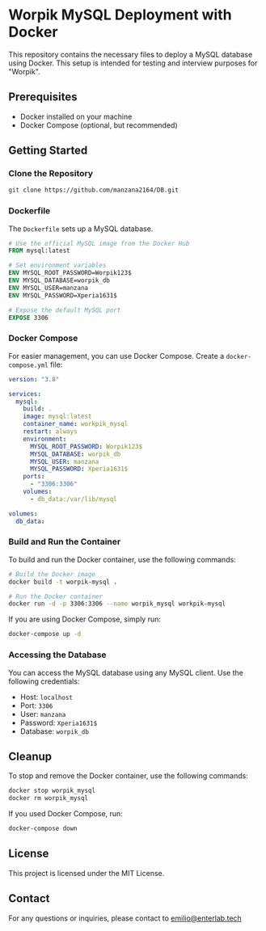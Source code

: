 # Worpik MySQL Deployment with Docker

This repository contains the necessary files to deploy a MySQL database using Docker. This setup is intended for testing and interview purposes for "Worpik".

## Prerequisites

- Docker installed on your machine
- Docker Compose (optional, but recommended)

## Getting Started

### Clone the Repository

```bash
git clone https://github.com/manzana2164/DB.git
```

### Dockerfile

The `Dockerfile` sets up a MySQL database.

```dockerfile
# Use the official MySQL image from the Docker Hub
FROM mysql:latest

# Set environment variables
ENV MYSQL_ROOT_PASSWORD=Worpik123$
ENV MYSQL_DATABASE=worpik_db
ENV MYSQL_USER=manzana
ENV MYSQL_PASSWORD=Xperia1631$

# Expose the default MySQL port
EXPOSE 3306
```

### Docker Compose

For easier management, you can use Docker Compose. Create a `docker-compose.yml` file:

```yaml
version: "3.8"

services:
  mysql:
    build: .
    image: mysql:latest
    container_name: workpik_mysql
    restart: always
    environment:
      MYSQL_ROOT_PASSWORD: Worpik123$
      MYSQL_DATABASE: worpik_db
      MYSQL_USER: manzana
      MYSQL_PASSWORD: Xperia1631$
    ports:
      - "3306:3306"
    volumes:
      - db_data:/var/lib/mysql

volumes:
  db_data:
```

### Build and Run the Container

To build and run the Docker container, use the following commands:

```bash
# Build the Docker image
docker build -t worpik-mysql .

# Run the Docker container
docker run -d -p 3306:3306 --name worpik_mysql workpik-mysql
```

If you are using Docker Compose, simply run:

```bash
docker-compose up -d
```

### Accessing the Database

You can access the MySQL database using any MySQL client. Use the following credentials:

- Host: `localhost`
- Port: `3306`
- User: `manzana`
- Password: `Xperia1631$`
- Database: `worpik_db`

## Cleanup

To stop and remove the Docker container, use the following commands:

```bash
docker stop worpik_mysql
docker rm worpik_mysql
```

If you used Docker Compose, run:

```bash
docker-compose down
```

## License

This project is licensed under the MIT License.

## Contact

For any questions or inquiries, please contact to emilio@enterlab.tech
